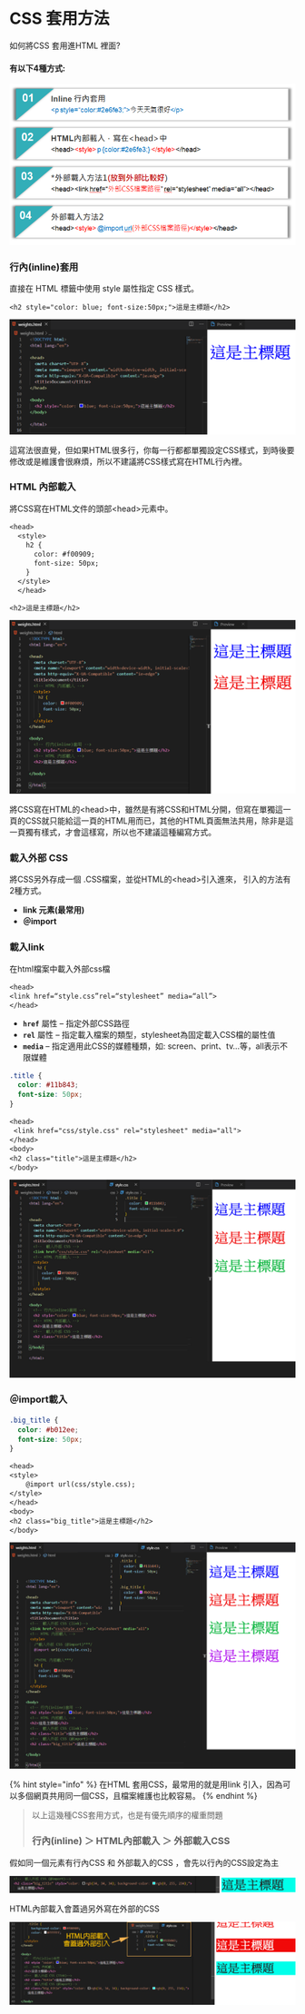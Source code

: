 # CSS 套用方法

如何將CSS 套用進HTML 裡面?

#### 有以下4種方式:

![](../.gitbook/assets/image%20%2815%29.png)

###  **行內\(inline\)套用**

直接在 HTML 標籤中使用 style 屬性指定 CSS 樣式。

```markup
<h2 style="color: blue; font-size:50px;">這是主標題</h2>
```

![](../.gitbook/assets/image%20%2832%29.png)

這寫法很直覺，但如果HTML很多行，你每一行都都單獨設定CSS樣式，到時後要修改或是維護會很麻煩，所以不建議將CSS樣式寫在HTML行內裡。

###  **HTML 內部載入**

將CSS寫在HTML文件的頭部&lt;head&gt;元素中。

```markup
<head>
  <style>
    h2 {
      color: #f00909;
      font-size: 50px;
    }
  </style>
  </head>
```

```markup
<h2>這是主標題</h2>
```

![](../.gitbook/assets/image%20%2840%29.png)

將CSS寫在HTML的&lt;head&gt;中，雖然是有將CSS和HTML分開，但寫在單獨這一頁的CSS就只能給這一頁的HTML用而已，其他的HTML頁面無法共用，除非是這一頁獨有樣式，才會這樣寫，所以也不建議這種編寫方式。

### 載入外部 CSS

將CSS另外存成一個 .CSS檔案，並從HTML的&lt;head&gt;引入進來， 引入的方法有2種方式。

* **link 元素\(最常用\)**
* **＠import**

### 載入link

在html檔案中載入外部css檔

```markup
<head>
<link href=“style.css”rel=“stylesheet” media=“all”>
</head>
```

* **`href`** 屬性 – 指定外部CSS路徑
* **`rel`** 屬性 – 指定載入檔案的類型，stylesheet為固定載入CSS檔的屬性值
* **`media`** – 指定適用此CSS的媒體種類，如: screen、print、tv…等，all表示不限媒體



```css
.title {
  color: #11b843;
  font-size: 50px;
}
```

```markup
<head>
 <link href="css/style.css" rel="stylesheet" media="all">
</head>
<body>
<h2 class="title">這是主標題</h2>
</body>
```

![](../.gitbook/assets/s.jpg)

### **＠import載入**

```css
.big_title {
  color: #b012ee;
  font-size: 50px;
}
```

```markup
<head>
<style>
    @import url(css/style.css);
</style>
</head>
<body>
<h2 class="big_title">這是主標題</h2>
</body>
```

![](../.gitbook/assets/s2.jpg)

{% hint style="info" %}
在HTML 套用CSS，最常用的就是用link 引入，因為可以多個網頁共用同一個CSS，且檔案維護也比較容易。
{% endhint %}

> 以上這幾種CSS套用方式，也是有優先順序的權重問題
>
> ### **行內\(inline\) ＞ HTML內部載入 ＞ 外部載入CSS** <a id="3f1e"></a>

假如同一個元素有行內CSS 和 外部載入的CSS ，會先以行內的CSS設定為主

![](../.gitbook/assets/image%20%2827%29.png)

HTML內部載入會蓋過另外寫在外部的CSS

![](../.gitbook/assets/s3.jpg)

### 

